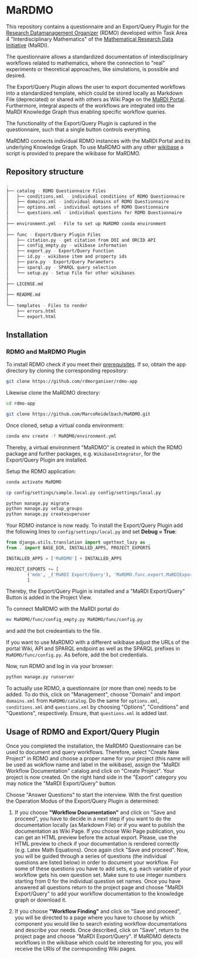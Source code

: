 # MaRDMO

This repository contains a questionnaire and an Export/Query Plugin for the [Research Datamanagement Organizer](https://rdmorganiser.github.io/) (RDMO) developed within Task Area 4 "Interdisciplinary Mathematics" of the [Mathematical Research Data Initiative](https://www.mardi4nfdi.de/about/mission) (MaRDI). 

The questionnaire allows a standardized documentation of interdisciplinary workflows related to mathematics, where the connection to "real" experiments or theoretical approaches, like simulations, is possible and desired.

The Export/Query Plugin allows the user to export documented workflows into a standardized template, which could be stored locally as Markdown File (depreciated) or shared with others as Wiki Page on the [MaRDI Portal](https://portal.mardi4nfdi.de/wiki/Portal). Furthermore, integral aspects of the workflows are integrated into the MaRDI Knowledge Graph thus enabling specific workflow queries. 

The functionality of the Export/Query Plugin is captured in the questionnaire, such that a single button controls everything. 

MaRDMO connects individual RDMO instances with the MaRDI Portal and its underlying Knowledge Graph. To use MaRDMO with any other [wikibase](https://www.mediawiki.org/wiki/Wikibase/Installation) a script is provided to prepare the wikibase for MaRDMO. 

## Repository structure

```bash
. 
├── catalog - RDMO Questionnaire Files 
│   ├── conditions.xml - individual conditions of RDMO Questionnaire 
│   ├── domains.xml - individual domains of RDMO Questionnaire 
│   ├── options.xml - individual options of RDMO Questionnaire 
│   └── questions.xml - individual questions for RDMO Questionnaire 
│ 
├── environment.yml - File to set up MaRDMO conda environment 
│ 
├── func - Export/Query Plugin Files
│   ├── citation.py - get citation from DOI and ORCID API 
│   ├── config_empty.py - wikibase information 
│   ├── export.py - Export/Query Function 
│   ├── id.py - wikibase item and property ids 
│   ├── para.py - Export/Query Parameters
│   ├── sparql.py - SPARQL query selection
│   └── setup.py - Setup File for other wikibases
│ 
├── LICENSE.md
│ 
├── README.md 
│ 
└── templates - Files to render
    ├── errors.html 
    └── export.html 
```
  
## Installation

### RDMO and MaRDMO Plugin

To install RDMO check if you meet their [prerequisites](https://rdmo.readthedocs.io/en/latest/installation/prerequisites.html). If so, obtain the app directory by cloning the corresponding repository:

```bash
git clone https://github.com/rdmorganiser/rdmo-app
```

Likewise clone the MaRDMO directory:

```bash
cd rdmo-app
```

```bash
git clone https://github.com/MarcoReidelbach/MaRDMO.git
```

Once cloned, setup a virtual conda environment:

```bash
conda env create -f MaRDMO/environment.yml
```

Thereby, a virtual environment "MaRDMO" is created in which the RDMO package and further packages, e.g. `WikibaseIntegrator`, for the Export/Query Plugin are installed.  

Setup the RDMO application:

```bash
conda activate MaRDMO
```

```bash
cp config/settings/sample.local.py config/settings/local.py
```

```python
python manage.py migrate                
python manage.py setup_groups           
python manage.py createsuperuser
```

Your RDMO instance is now ready. To install the Export/Query Plugin add the following lines to `config/settings/local.py` and set **Debug = True**:

```python
from django.utils.translation import ugettext_lazy as _  
from . import BASE_DIR, INSTALLED_APPS, PROJECT_EXPORTS
```

```python
INSTALLED_APPS = ['MaRDMO'] + INSTALLED_APPS

PROJECT_EXPORTS += [
        ('mde', _('MaRDI Export/Query'), 'MaRDMO.func.export.MaRDIExport'),
        ]
```

Thereby, the Export/Query Plugin is installed and a "MaRDI Export/Query" Button is added in the Project View.

To connect MaRDMO with the MaRDI portal do

```bash
mv MaRDMO/func/config_empty.py MaRDMO/func/config.py
```

and add the bot credeantials to the file. 

If you want to use MaRDMO with a different wikibase adjust the URLs of the portal Wiki, API and SPARQL endpoint as well as the SPARQL prefixes in `MaRDMO/func/config.py`. As before, add the bot credentials.

Now, run RDMO and log in via your browser:

```bash
python manage.py runserver
```

To actually use RDMO, a questionnaire (or more than one) needs to be added. To do this, click on "Management", choose "Domain" and import `domains.xml` from `MaRDMO/catalog`. Do the same for `options.xml`, `conditions.xml` and `questions.xml` by choosing "Options", "Conditions" and "Questions", respectively. Ensure, that `questions.xml` is added last.

## Usage of RDMO and Export/Query Plugin

Once you completed the installation, the MaRDMO Questionnaire can be used to document and query workflows. Therefore, select "Create New Project" in RDMO and choose a proper name for your project (this name will be used as wokflow name and label in the wikibase), assign the "MaRDI Workflow Documentation" catalog and click on "Create Project". Your project is now created. On the right hand side in the "Export" category you may notice the "MaRDI Export/Query" button.      

Choose "Answer Questions" to start the interview. With the first question the Operation Modus of the Export/Query Plugin is determined:

1) If you choose **"Workflow Documentation"** and click on "Save and proceed", you have to decide in a next step if you want to do the documentation locally (as Markdown File) or if you want to publish the documentation as Wiki Page. If you choose Wiki Page publication, you can get an HTML preview before the actual export. Please, use the HTML preview to check if your documentation is rendered correctly (e.g. Latex Math Equations). Once again click "Save and proceed". Now, you will be guided through a series of questions (the individual questions are listed below) in order to document your workflow. For some of these questions you have to add sets, e.g. each variable of your workflow gets his own question set. Make sure to use integer numbers starting from 0 for the individual question set names. Once you have answered all questions return to the project page and choose "MaRDI Export/Query" to add your workflow documentation to the knowledge graph or download it. 

2) If you choose **"Workflow Finding"** and click on "Save and proceed", you will be directed to a page where you have to choose by which component you would like to search existing workflow documentations and describe your needs. Once described, click on "Save", return to the project page and choose "MaRDI Export/Query". If MaRDMO detects workflows in the wikibase which could be interesting for you, you will receive the URIs of the corresponding Wiki pages.

